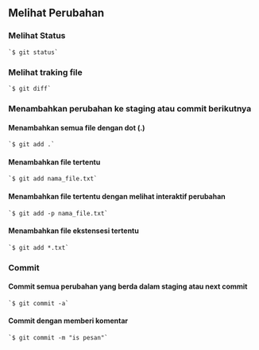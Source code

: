 ## Melihat Perubahan

### Melihat Status
    `$ git status`
    
### Melihat traking file
    `$ git diff`
    
### Menambahkan perubahan ke staging atau commit berikutnya
#### Menambahkan semua file dengan dot (.)
    `$ git add .`
#### Menambahkan file tertentu
    `$ git add nama_file.txt`
#### Menambahkan file tertentu dengan melihat interaktif perubahan
    `$ git add -p nama_file.txt`
#### Menambahkan file ekstensesi tertentu
    `$ git add *.txt`
    
### Commit  
#### Commit semua perubahan yang berda dalam staging atau next commit
    `$ git commit -a`
#### Commit dengan memberi komentar
    `$ git commit -m "is pesan"`
    
    
